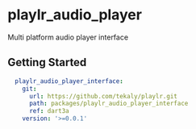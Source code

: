 # playlr_audio_player

Multi platform audio player interface

## Getting Started

```yaml
  playlr_audio_player_interface:
    git:
      url: https://github.com/tekaly/playlr.git
      path: packages/playlr_audio_player_interface
      ref: dart3a
    version: '>=0.0.1'
```